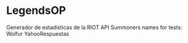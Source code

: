 # LegendsOP
Generador de estadísticas de la RIOT API
Summoners names for tests: Wolfur YahooRespuestas
